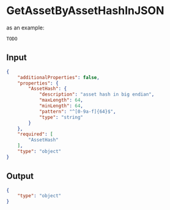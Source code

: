 # GetAssetByAssetHashInJSON

as an example:

```
TODO
```


## Input

```json
{
    "additionalProperties": false,
    "properties": {
        "AssetHash": {
            "description": "asset hash in big endian",
            "maxLength": 64,
            "minLength": 64,
            "pattern": "^[0-9a-f]{64}$",
            "type": "string"
        }
    },
    "required": [
        "AssetHash"
    ],
    "type": "object"
}
```

## Output

```json
{
    "type": "object"
}
```

